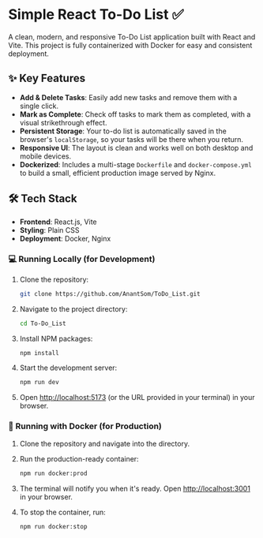 # Simple React To-Do List ✅

A clean, modern, and responsive To-Do List application built with React and Vite. This project is fully containerized with Docker for easy and consistent deployment.


## ✨ Key Features

-   **Add & Delete Tasks**: Easily add new tasks and remove them with a single click.
-   **Mark as Complete**: Check off tasks to mark them as completed, with a visual strikethrough effect.
-   **Persistent Storage**: Your to-do list is automatically saved in the browser's `localStorage`, so your tasks will be there when you return.
-   **Responsive UI**: The layout is clean and works well on both desktop and mobile devices.
-   **Dockerized**: Includes a multi-stage `Dockerfile` and `docker-compose.yml` to build a small, efficient production image served by Nginx.

## 🛠️ Tech Stack

-   **Frontend**: React.js, Vite
-   **Styling**: Plain CSS
-   **Deployment**: Docker, Nginx


### 💻 Running Locally (for Development)

1.  Clone the repository:
    ```sh
    git clone https://github.com/AnantSom/ToDo_List.git
    ```
2.  Navigate to the project directory:
    ```sh
    cd To-Do_List
    ```
3.  Install NPM packages:
    ```sh
    npm install
    ```
4.  Start the development server:
    ```sh
    npm run dev
    ```
5.  Open [http://localhost:5173](http://localhost:5173) (or the URL provided in your terminal) in your browser.

### 🐳 Running with Docker (for Production)

1.  Clone the repository and navigate into the directory.
2.  Run the production-ready container:
    ```sh
    npm run docker:prod
    ```
3.  The terminal will notify you when it's ready. Open [http://localhost:3001](http://localhost:3001) in your browser.

4.  To stop the container, run:
    ```sh
    npm run docker:stop
    ```